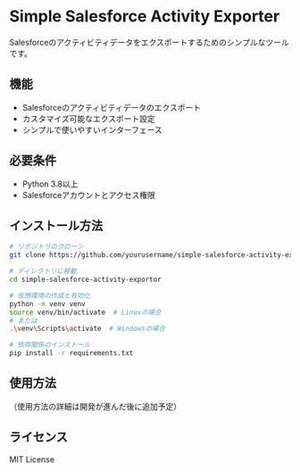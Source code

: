 # Simple Salesforce Activity Exporter

Salesforceのアクティビティデータをエクスポートするためのシンプルなツールです。

## 機能

- Salesforceのアクティビティデータのエクスポート
- カスタマイズ可能なエクスポート設定
- シンプルで使いやすいインターフェース

## 必要条件

- Python 3.8以上
- Salesforceアカウントとアクセス権限

## インストール方法

```bash
# リポジトリのクローン
git clone https://github.com/yourusername/simple-salesforce-activity-exportor.git

# ディレクトリに移動
cd simple-salesforce-activity-exportor

# 仮想環境の作成と有効化
python -m venv venv
source venv/bin/activate  # Linuxの場合
# または
.\venv\Scripts\activate  # Windowsの場合

# 依存関係のインストール
pip install -r requirements.txt
```

## 使用方法

（使用方法の詳細は開発が進んだ後に追加予定）

## ライセンス

MIT License 